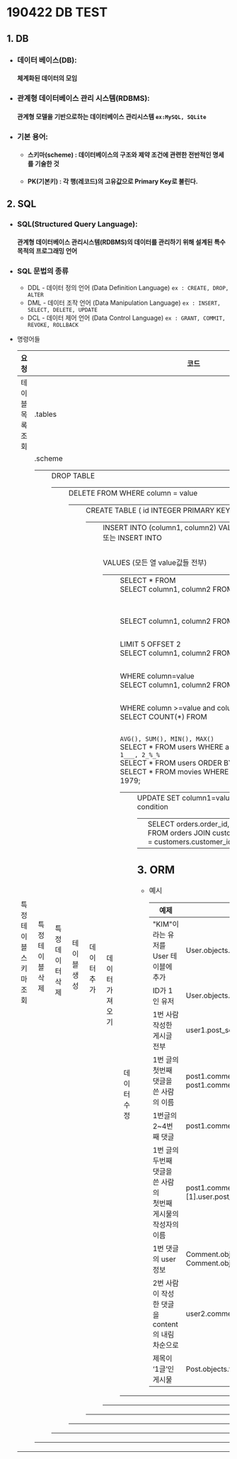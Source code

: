 # 190422 DB TEST

## 1. DB

* ### 데이터 베이스(DB): 

  #### 체계화된 데이터의 모임 
  
* ### 관계형 데이터베이스 관리 시스템(RDBMS):

  #### 관계형 모델을 기반으로하는 데이터베이스 관리시스템 `ex:MySQL, SQLite`
  
* ### 기본 용어:

  * #### 스키마(scheme) : 데이터베이스의 구조와 제약 조건에 관련한 전반적인 명세를 기술한 것

  * #### PK(기본키) : 각 행(레코드)의 고유값으로 Primary Key로 불린다.

## 2. SQL

* ### SQL(Structured Query Language):

  #### 관계형 데이터베이스 관리시스템(RDBMS)의 데이터를 관리하기 위해 설계된 특수 목적의 프로그래밍 언어

* ### SQL 문법의 종류

  * DDL - 데이터 정의 언어 (Data Definition Language) `ex : CREATE, DROP, ALTER`
  * DML - 데이터 조작 언어 (Data Manipulation Language) `ex : INSERT, SELECT, DELETE, UPDATE`
  * DCL - 데이터 제어 언어 (Data Control Language) `ex : GRANT, COMMIT, REVOKE, ROLLBACK`

* 명령어들

  | 요청                    | 코드                                                         |
  | ----------------------- | ------------------------------------------------------------ |
  | 테이블 목록 조회        | .tables                                                      |
  | 특정 테이블 스키마 조회 | .scheme <table>                                              |
  | 특정 테이블 삭제        | DROP TABLE <table>                                           |
  | 특정 데이터 삭제        | DELETE FROM <table> WHERE column = value                     |
  | 테이블 생성             | CREATE TABLE <table> ( id INTEGER PRIMARY KEY, name TEXT, age INTEGER) |
  | 데이터 추가             | INSERT INTO <table> (column1, column2) VALUES (value1, value2)<br /> 또는 INSERT INTO <table> VALUES (모든 열 value값들 전부) |
  | 데이터 가져오기         | SELECT * FROM <table><br />SELECT column1, column2 FROM <table><br />SELECT column1, column2 FROM <table >LIMIT 5 OFFSET 2<br />SELECT column1, column2 FROM <table> WHERE column=value<br />SELECT column1, column2 FROM <table> WHERE column >=value and column=value<br />SELECT COUNT(*) FROM <table> `AVG(), SUM(), MIN(), MAX()`<br />SELECT * FROM users WHERE age LIKE ‘2%’; `%2, %2%, _2%, 1___, 2_%_%`<br />SELECT * FROM users ORDER BY age ASC LIMIT 10 `DESC`<br />SELECT * FROM movies WHERE year BETWEEN 1970 AND 1979; |
  | 데이터 수정             | UPDATE <table> SET column1=value1, column2=value2 WHERE condition |
  |                         | SELECT orders.order_id,  customers.customer_name FROM orders JOIN customers   ON orders.customer_id = customers.customer_id; |

## 3. ORM

* 예시

  | 예제                                                         | 코드                                                         |
  | ------------------------------------------------------------ | ------------------------------------------------------------ |
  | "KIM"이라는 유저를 User 테이블에 추가                        | User.objects.create(name="KIM")                              |
  | ID가 1인 유저                                                | User.objects.get(id=1)                                       |
  | 1번 사람 작성한 게시글 전부                                  | user1.post_set.all()                                         |
  | 1번 글의 첫번째 댓글을 쓴 사람의 이름                        | post1.comment_set.get(id=1).user.name<br />post1.comment_set.first().user.name |
  | 1번글의 2~4번째 댓글                                         | post1.commet_set.all()[1:4]                                  |
  | 1번 글의 두번째 댓글을 쓴 사람의<br/>첫번째 게시물의 작성자의 이름 | post1.commet_set.all()[1].user.post_set.all()[0].user.name   |
  | 1번 댓글의 user 정보                                         | Comment.objects.get(id=1).user<br />Comment.objects.values(‘user’).get(pk=1) |
  | 2번 사람이 작성한 댓글을<br/>content의 내림차순으로          | user2.comment_set.order_by(‘-content’)                       |
  | 제목이 ‘1글’인 게시물                                        | Post.objects.filter(title=‘1글’)                             |